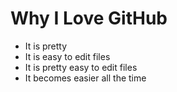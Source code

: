 # Why I Love GitHub

* It is pretty
* It is easy to edit files
* It is pretty easy to edit files
* It becomes easier all the time